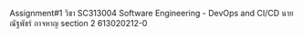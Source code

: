 Assignment#1 วิชา SC313004 Software Engineering - DevOps and CI/CD นายณัฐพัชร์ กาจหาญ section 2 613020212-0